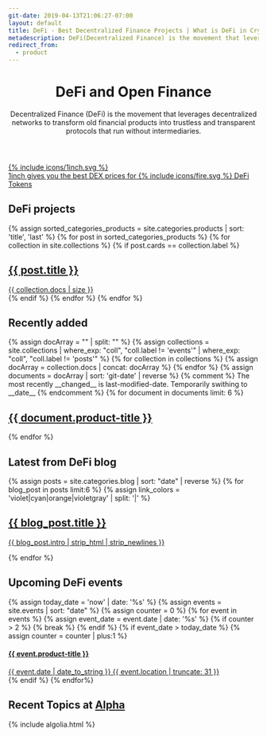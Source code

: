 ```yaml
---
git-date: 2019-04-13T21:06:27-07:00
layout: default
title: DeFi - Best Decentralized Finance Projects | What is DeFi in Crypto
metadescription: DeFi(Decentralized Finance) is the movement that leverages decentralized networks to transform old financial products into trustless and transparent protocols.
redirect_from:
  - product
---
```


<aside id='defi-search-fullpage'></aside>

<header class='main-page-header'>
	<h1>DeFi and Open Finance</h1>
	<span>
	Decentralized Finance (DeFi) is the movement that leverages decentralized networks to transform old financial products into trustless and transparent protocols that run without intermediaries.
	</span>
	<div id='defi-search'>
		<div id="search-searchbar"></div>
		<div id='search-powered-by'></div>
		<div class="post-list" id="search-hits">
		</div>
	</div>
</header>

<section class="banner">
    <a class="banner-link" target="_blank" href="https://1inch.exchange/#/r/0xEbDb626C95a25f4e304336b1adcAd0521a1Bdca1">
      <div class="banner-content">
        <div class="banner-icon">{% include icons/1inch.svg %}</div>
        <div class="banner-description"><span class="fw-800">1inch</span> gives you the best <span class="separator"></span> DEX prices for {% include icons/fire.svg %}  DeFi Tokens</div>
      </div> 
    </a>
    <div class="circle circle-1"><span class="background"></span><span class="dot"></span></div>
    <div class="circle circle-2"><span class="background"></span><span class="dot"></span></div>
    <div class="circle circle-3"><span class="background"></span><span class="dot"></span></div>
    <div class="circle circle-4"><span class="background"></span><span class="dot"></span></div>
    <div class="circle circle-5"><span class="background"></span><span class="dot"></span></div>
</section>

<section>
  <h2 id="defi_projects" class='recently_added_annotation'>DeFi projects</h2>
  <div class="tiles floating grid">
    {% assign sorted_categories_products = site.categories.products | sort: 'title', 'last' %}
    {% for post in sorted_categories_products %}
      {% for collection in site.collections %}
        {% if post.cards == collection.label %}
          <article class="style{{ forloop.index | random_number: 0, 10 }}">
            <a href="{{ post.url }}">
              <h2>{{ post.title }}</h2>
              <span>{{ collection.docs | size }}</span>
            </a>
          </article>
        {% endif %}
      {% endfor %}
    {% endfor %}
  </div>
</section>

<section>
  <h2 class='recently_added_annotation'>Recently added</h2>
  <div class="tiles grid" id='recently_added_section'>
    {% assign docArray = "" | split: "" %}
    {% assign collections = site.collections | where_exp: "coll", "coll.label != 'events'" | where_exp: "coll", "coll.label != 'posts'"  %}
      {% for collection in collections %}
          {% assign docArray = collection.docs | concat: docArray %}
      {% endfor %}
      {% assign documents = docArray | sort: 'git-date' | reverse %}
    {% comment %} The most recently __changed__ is last-modified-date. Temporarily swithing to __date__ {% endcomment %}
    {% for document in documents limit: 6 %}
      <article>
        <a class='recent_blog_link' href="/product/{{ document.product-title | slugify: 'latin'}}">
          <img class="lazyload" data-src="{{ document.image }}">
          <h2>{{ document.product-title }}</h2>
        </a>
      </article>
    {% endfor %}
  </div>
</section>

<section>
  <h2 class='recently_added_annotation'>Latest from DeFi <span>blog</span></h2>
  <div class='latest_blog_sneak_peak'>
    {% assign posts = site.categories.blog | sort: "date" | reverse  %}
    {% for blog_post in posts limit:6 %}
    {% assign link_colors = 'violet|cyan|orange|violetgray' | split: '|' %}
      <article class='latest_blog_link recent-blog-color_{{ forloop.index | random_item: link_colors }}'>
        <a  href="{{ blog_post.permalink | prepend: '/' }}">
          <h2>{{ blog_post.title }}</h2>
          <p>{{ blog_post.intro | strip_html | strip_newlines }}</p>
        </a>
      </article>
    {% endfor %}
  </div>
</section>

<section>
  <h2 class='recently_added_annotation'>Upcoming DeFi events</h2>
  <div class='upcoming_events_cards'>
  {% assign today_date = 'now' | date: '%s' %}
  {% assign events = site.events | sort: "date" %}
  {% assign counter = 0 %}
  {% for event in events %}
    {% assign event_date = event.date | date: '%s' %}
    {% if counter > 2 %}
      {% break %}
    {% endif %}
    {% if event_date > today_date %}
      {% assign counter = counter | plus:1 %}
      <article>
        <a href='{{event.product-url}}'>
          <img class="lazyload" data-src='{{event.image}}'>
          <div class='event_card_info_part'>
            <h4>{{ event.product-title }}</h4>
            <div class='event_card_details'>
              <date>
                {{ event.date | date_to_string }}
              </date>
              <span> {{ event.location | truncate: 31 }} </span>
            </div>
          </div>
        </a>
      </article>
    {% endif %}
  {% endfor%}
  </div>
</section>

<section>
  <h2 class='recently_added_annotation'>Recent Topics at <a href="https://alpha.defiprime.com/">Alpha</a></h2>
  <div class='latest_alpha'></div>
</section>


{% include algolia.html %}
